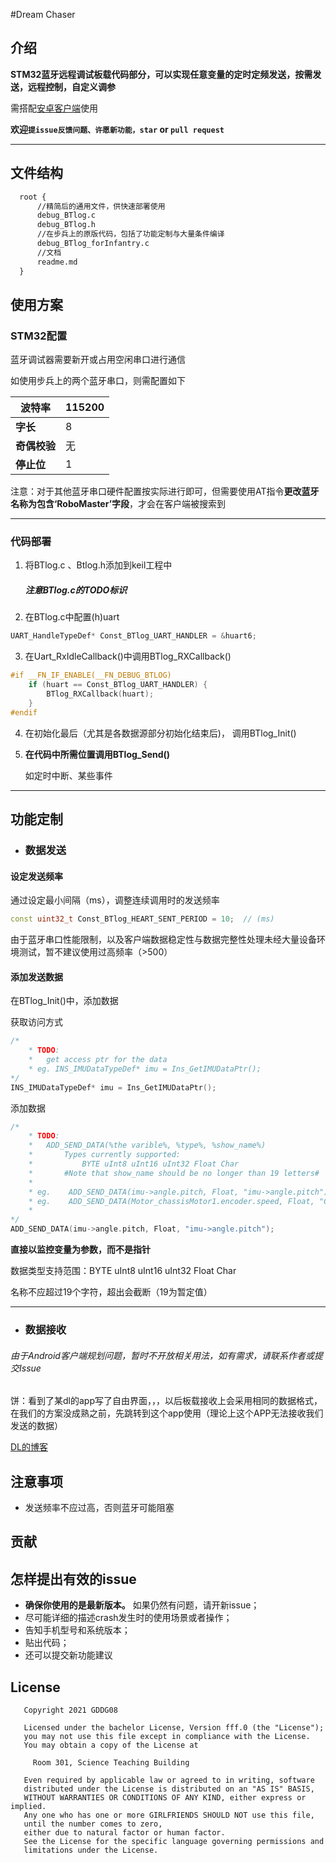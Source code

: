 

#Dream Chaser

## 介绍

**STM32蓝牙远程调试板载代码部分，可以实现任意变量的定时定频发送，按需发送，远程控制，自定义调参**

需搭配[安卓客户端](https://gitee.com/bitrm2022hardware/dream-chaser-debug)使用

**欢迎`提issue反馈问题、许愿新功能，star` or `pull request`**  

****



## 文件结构

```xml
  root {
      //精简后的通用文件，供快速部署使用
      debug_BTlog.c
      debug_BTlog.h
      //在步兵上的原版代码，包括了功能定制与大量条件编译
      debug_BTlog_forInfantry.c    
      //文档
      readme.md 
  }
```

## 使用方案 

### STM32配置

蓝牙调试器需要新开或占用空闲串口进行通信

如使用步兵上的两个蓝牙串口，则需配置如下

| **波特率**   | 115200 |
| ------------ | ------ |
| **字长**     | 8      |
| **奇偶校验** | 无     |
| **停止位**   | 1      |

注意：对于其他蓝牙串口硬件配置按实际进行即可，但需要使用AT指令**更改蓝牙名称为包含‘RoboMaster’字段**，才会在客户端被搜索到

------

### 代码部署

1. 将BTlog.c 、Btlog.h添加到keil工程中

   ##### 注意BTlog.c的TODO标识

2. 在BTlog.c中配置(h)uart

```c++
UART_HandleTypeDef* Const_BTlog_UART_HANDLER = &huart6;
```

3. 在Uart_RxIdleCallback()中调用BTlog_RXCallback()


```c++
#if __FN_IF_ENABLE(__FN_DEBUG_BTLOG)
    if (huart == Const_BTlog_UART_HANDLER) {
        BTlog_RXCallback(huart);
    }
#endif
```

4. 在初始化最后（尤其是各数据源部分初始化结束后)， 调用BTlog_Init()

   

5. **在代码中所需位置调用BTlog_Send()**

   如定时中断、某些事件

------

## 功能定制

- ### 数据发送

#### 设定发送频率

通过设定最小间隔（ms），调整连续调用时的发送频率

```c++
const uint32_t Const_BTlog_HEART_SENT_PERIOD = 10;  // (ms)
```

由于蓝牙串口性能限制，以及客户端数据稳定性与数据完整性处理未经大量设备环境测试，暂不建议使用过高频率（>500）



#### 添加发送数据

在BTlog_Init()中，添加数据

获取访问方式

```c++
/*
    * TODO: 
    *   get access ptr for the data
    * eg. INS_IMUDataTypeDef* imu = Ins_GetIMUDataPtr();
*/
INS_IMUDataTypeDef* imu = Ins_GetIMUDataPtr();
```

添加数据

```c++
/*
    * TODO: 
    *   ADD_SEND_DATA(%the varible%, %type%, %show_name%)
    *       Types currently supported:
    *           BYTE uInt8 uInt16 uInt32 Float Char 
    *       #Note that show_name should be no longer than 19 letters#
    * 
    * eg.    ADD_SEND_DATA(imu->angle.pitch, Float, "imu->angle.pitch");
    * eg.    ADD_SEND_DATA(Motor_chassisMotor1.encoder.speed, Float, "Chassis_Motor1_spd");
    * 
*/
ADD_SEND_DATA(imu->angle.pitch, Float, "imu->angle.pitch");
```
**直接以监控变量为参数，而不是指针**

数据类型支持范围：BYTE uInt8 uInt16 uInt32 Float Char

名称不应超过19个字符，超出会截断（19为暂定值）

------



- ### 数据接收

###### 由于Android客户端规划问题，暂时不开放相关用法，如有需求，请联系作者或提交Issue

饼：看到了某dl的app写了自由界面，，，以后板载接收上会采用相同的数据格式，在我们的方案没成熟之前，先跳转到这个app使用（理论上这个APP无法接收我们发送的数据）

[DL的博客](https://www.jianshu.com/p/1a8262492619)



## 注意事项

- 发送频率不应过高，否则蓝牙可能阻塞



## 贡献

## 怎样提出有效的issue

- **确保你使用的是最新版本。** 如果仍然有问题，请开新issue；
- 尽可能详细的描述crash发生时的使用场景或者操作；
- 告知手机型号和系统版本；
- 贴出代码；
- 还可以提交新功能建议

## License

```
   Copyright 2021 GDDG08

   Licensed under the bachelor License, Version fff.0 (the "License");
   you may not use this file except in compliance with the License.
   You may obtain a copy of the License at

     Room 301, Science Teaching Building

   Even required by applicable law or agreed to in writing, software
   distributed under the License is distributed on an "AS IS" BASIS,
   WITHOUT WARRANTIES OR CONDITIONS OF ANY KIND, either express or implied.
   Any one who has one or more GIRLFRIENDS SHOULD NOT use this file, 
   until the number comes to zero, 
   either due to natural factor or human factor.
   See the License for the specific language governing permissions and
   limitations under the License.
```